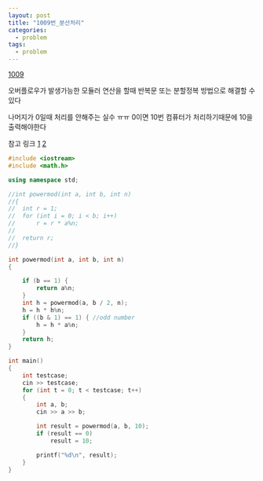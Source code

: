 ```yaml
---
layout: post
title: "1009번_분산처리"
categories:
  - problem
tags:
  - problem
---
```


[1009](https://www.acmicpc.net/problem/1009)

오버플로우가 발생가능한 모듈러 연산을 할때
반복문 또는 분할정복 방법으로 해결할 수 있다

나머지가 0일때 처리를 안해주는 실수 ㅠㅠ
0이면 10번 컴퓨터가 처리하기때문에 10을 출력해야한다

참고 링크
[1](https://helloacm.com/compute-powermod-abn/)
[2](https://ko.khanacademy.org/computing/computer-science/cryptography/modarithmetic/a/fast-modular-exponentiation)

```c++
#include <iostream>
#include <math.h>

using namespace std;

//int powermod(int a, int b, int n)
//{
//	int r = 1;
//	for (int i = 0; i < b; i++)
//		r = r * a%n;
//
//	return r;
//}

int powermod(int a, int b, int n)
{

	if (b == 1) {
		return a%n;
	}
	int h = powermod(a, b / 2, n);
	h = h * h%n;
	if ((b & 1) == 1) { //odd number
		h = h * a%n;
	}
	return h;
}

int main()
{
	int testcase;
	cin >> testcase;
	for (int t = 0; t < testcase; t++)
	{
		int a, b;
		cin >> a >> b;

		int result = powermod(a, b, 10);
		if (result == 0)
			result = 10;

		printf("%d\n", result);
	}
}
```

